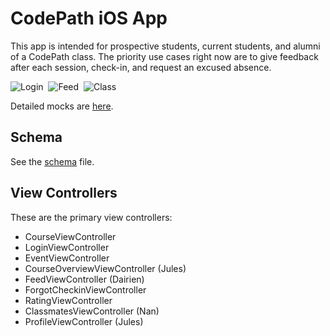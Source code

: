 # CodePath iOS App

This app is intended for prospective students, current students, and alumni of a CodePath class. The priority use cases right now are to give feedback after each session, check-in, and request an excused absence.

![Login](http://i.imgur.com/cHpJe2T.gif)&nbsp;&nbsp;![Feed](http://i.imgur.com/rOo1c5J.gif)&nbsp;&nbsp;![Class](http://i.imgur.com/ACdQ0se.gif)

Detailed mocks are [here](https://www.dropbox.com/sh/yb9a968nef2z8fi/AABmZEH6Ys_glxwN8qgFz5hZa?dl=0).

## Schema

See the [schema](schema.md) file.

## View Controllers

These are the primary view controllers:

- CourseViewController
- LoginViewController
- EventViewController
- CourseOverviewViewController (Jules)
- FeedViewController (Dairien)
- ForgotCheckinViewController
- RatingViewController
- ClassmatesViewController (Nan)
- ProfileViewController (Jules)



